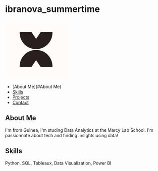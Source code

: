 # ibranova_summertime

![MyImage](assets/marcy.jpeg)

- [About Me](#About Me)
- [Skills](#Skills)
- [Projects](#Projects) 
- [Contact](#Contact)

## About Me

I'm from Guinea, I'm studing Data Analytics at the Marcy Lab School. I'm passionnate about tech and finding insights using data!

## Skills

Python, SQL, Tableaux, Data Visualization, Power BI

